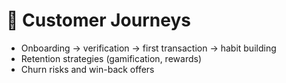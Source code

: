 # 📂 Customer Journeys

- Onboarding → verification → first transaction → habit building
- Retention strategies (gamification, rewards)
- Churn risks and win-back offers
